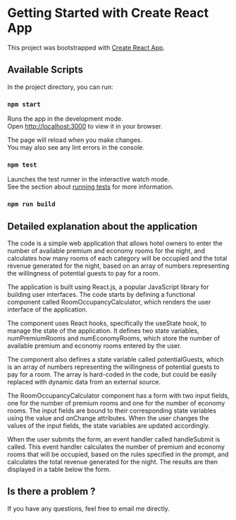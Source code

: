 # Getting Started with Create React App

This project was bootstrapped with [Create React App](https://github.com/facebook/create-react-app).

## Available Scripts

In the project directory, you can run:

### `npm start`

Runs the app in the development mode.\
Open [http://localhost:3000](http://localhost:3000) to view it in your browser.

The page will reload when you make changes.\
You may also see any lint errors in the console.

### `npm test`

Launches the test runner in the interactive watch mode.\
See the section about [running tests](https://facebook.github.io/create-react-app/docs/running-tests) for more information.

### `npm run build`

## Detailed explanation about the application

The code is a simple web application that allows hotel owners to enter the number of available premium and economy rooms for the night, and calculates how many rooms of each category will be occupied and the total revenue generated for the night, based on an array of numbers representing the willingness of potential guests to pay for a room.

The application is built using React.js, a popular JavaScript library for building user interfaces. The code starts by defining a functional component called RoomOccupancyCalculator, which renders the user interface of the application.

The component uses React hooks, specifically the useState hook, to manage the state of the application. It defines two state variables, numPremiumRooms and numEconomyRooms, which store the number of available premium and economy rooms entered by the user.

The component also defines a state variable called potentialGuests, which is an array of numbers representing the willingness of potential guests to pay for a room. The array is hard-coded in the code, but could be easily replaced with dynamic data from an external source.

The RoomOccupancyCalculator component has a form with two input fields, one for the number of premium rooms and one for the number of economy rooms. The input fields are bound to their corresponding state variables using the value and onChange attributes. When the user changes the values of the input fields, the state variables are updated accordingly.

When the user submits the form, an event handler called handleSubmit is called. This event handler calculates the number of premium and economy rooms that will be occupied, based on the rules specified in the prompt, and calculates the total revenue generated for the night. The results are then displayed in a table below the form.

## Is there a problem ?

If you have any questions, feel free to email me directly.